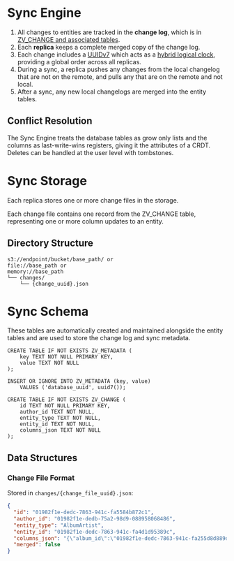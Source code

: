 # Sync Engine

1. All changes to entities are tracked in the **change log**, which is in 
[ZV_CHANGE and associated tables](#sync-schema). 
2. Each **replica** keeps a complete merged copy of the change log.
3. Each change includes a [UUIDv7](https://datatracker.ietf.org/doc/html/draft-peabody-dispatch-new-uuid-format)
which acts as a [hybrid logical clock](https://muratbuffalo.blogspot.com/2014/07/hybrid-logical-clocks.html),
providing a global order across all replicas.
4. During a sync, a replica pushes any changes from the local changelog that
are not on the remote, and pulls any that are on the remote and not local.
5. After a sync, any new local changelogs are merged into the entity tables.

## Conflict Resolution

The Sync Engine treats the database tables as grow only lists and the columns
as last-write-wins registers, giving it the attributes of a CRDT. Deletes can
be handled at the user level with tombstones.

# Sync Storage

Each replica stores one or more change files in the storage.

Each change file contains one record from the ZV_CHANGE table, representing
one or more column updates to an entity.

## Directory Structure

```
s3://endpoint/bucket/base_path/ or
file://base_path or
memory://base_path
└── changes/
	└── {change_uuid}.json
```


# Sync Schema

These tables are automatically created and maintained alongside the entity tables and are used to store the change log and sync metadata.

```
CREATE TABLE IF NOT EXISTS ZV_METADATA (
	key TEXT NOT NULL PRIMARY KEY,
	value TEXT NOT NULL
);

INSERT OR IGNORE INTO ZV_METADATA (key, value) 
	VALUES ('database_uuid', uuid7());

CREATE TABLE IF NOT EXISTS ZV_CHANGE (
	id TEXT NOT NULL PRIMARY KEY,
	author_id TEXT NOT NULL,
	entity_type TEXT NOT NULL,
	entity_id TEXT NOT NULL,
	columns_json TEXT NOT NULL
);
```

## Data Structures

### Change File Format

Stored in `changes/{change_file_uuid}.json`:
```json
{
  "id": "01982f1e-dedc-7863-941c-fa5584b872c1",
  "author_id": "01982f1e-dedb-75a2-98d9-088958068486",
  "entity_type": "AlbumArtist",
  "entity_id": "01982f1e-dedc-7863-941c-fa4d1d95389c",
  "columns_json": "{\"album_id\":\"01982f1e-dedc-7863-941c-fa255d8d889d\",\"artist_id\":\"01982f1e-dedc-7863-941c-fa034bd17890\"}",
  "merged": false
}
```
